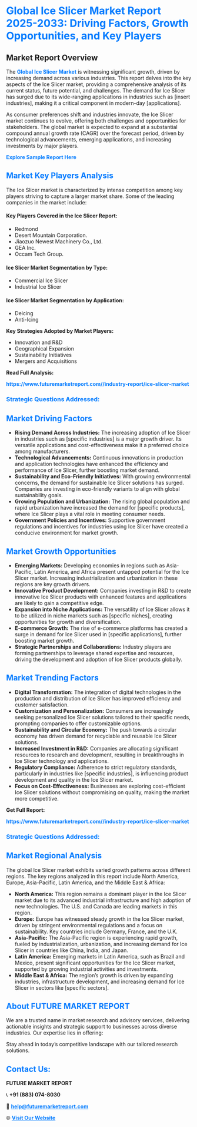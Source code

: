 <h1 style="color: #007BFF;">Global Ice Slicer Market Report 2025-2033: Driving Factors, Growth Opportunities, and Key Players</h1>

<section id="overview">
<h2>Market Report Overview</h2>
<p>The <a href="https://www.futuremarketreport.com//industry-report/ice-slicer-market" style="color: #007BFF; text-decoration: none;"><strong>Global Ice Slicer Market</strong></a> is witnessing significant growth, driven by increasing demand across various industries. This report delves into the key aspects of the Ice Slicer market, providing a comprehensive analysis of its current status, future potential, and challenges. The demand for Ice Slicer has surged due to its wide-ranging applications in industries such as [insert industries], making it a critical component in modern-day [applications].</p>
<p>As consumer preferences shift and industries innovate, the Ice Slicer market continues to evolve, offering both challenges and opportunities for stakeholders. The global market is expected to expand at a substantial compound annual growth rate (CAGR) over the forecast period, driven by technological advancements, emerging applications, and increasing investments by major players.</p>
</section>

<section id="overview">
<p><a href="https://www.futuremarketreport.com//request-sample/reportId=59259" style="color: #007BFF; text-decoration: none;"><strong>Explore Sample Report Here</strong></a></p>
</section>

<section id="key-players">
<h2 style="color: #007BFF;">Market Key Players Analysis</h2>
<p>The Ice Slicer market is characterized by intense competition among key players striving to capture a larger market share. Some of the leading companies in the market include:</p>
<h4>Key Players Covered in the Ice Slicer Report:</h4>
<ul><li>Redmond</li><li>Desert Mountain Corporation.</li><li>Jiaozuo Newest Machinery Co., Ltd.</li><li>GEA Inc.</li><li>Occam Tech Group.</li></ul>
<h4>Ice Slicer Market Segmentation by Type:</h4>
<ul><li>Commercial Ice Slicer</li><li>Industrial Ice Slicer</li></ul>

<h4>Ice Slicer Market Segmentation by Application:</h4>
<ul><li>Deicing</li><li>Anti-Icing</li></ul>
<p><strong>Key Strategies Adopted by Market Players:</strong></p>
<ul>
<li>Innovation and R&D</li>
<li>Geographical Expansion</li>
<li>Sustainability Initiatives</li>
<li>Mergers and Acquisitions</li>
</ul>
</section>

<section>
<p><strong>Read Full Analysis: </strong></p><a href="https://www.futuremarketreport.com//industry-report/ice-slicer-market" style="color: #007BFF; text-decoration: none;"><strong>https://www.futuremarketreport.com//industry-report/ice-slicer-market</strong></a>
<h3 style="color: #007BFF;">Strategic Questions Addressed:</h3>
</section>

<section id="driving-factors">
<h2 style="color: #007BFF;">Market Driving Factors</h2>
<ul>
<li><strong>Rising Demand Across Industries:</strong> The increasing adoption of Ice Slicer in industries such as [specific industries] is a major growth driver. Its versatile applications and cost-effectiveness make it a preferred choice among manufacturers.</li>
<li><strong>Technological Advancements:</strong> Continuous innovations in production and application technologies have enhanced the efficiency and performance of Ice Slicer, further boosting market demand.</li>
<li><strong>Sustainability and Eco-Friendly Initiatives:</strong> With growing environmental concerns, the demand for sustainable Ice Slicer solutions has surged. Companies are investing in eco-friendly variants to align with global sustainability goals.</li>
<li><strong>Growing Population and Urbanization:</strong> The rising global population and rapid urbanization have increased the demand for [specific products], where Ice Slicer plays a vital role in meeting consumer needs.</li>
<li><strong>Government Policies and Incentives:</strong> Supportive government regulations and incentives for industries using Ice Slicer have created a conducive environment for market growth.</li>
</ul>
</section>

<section id="growth-opportunities">
<h2 style="color: #007BFF;">Market Growth Opportunities</h2>
<ul>
<li><strong>Emerging Markets:</strong> Developing economies in regions such as Asia-Pacific, Latin America, and Africa present untapped potential for the Ice Slicer market. Increasing industrialization and urbanization in these regions are key growth drivers.</li>
<li><strong>Innovative Product Development:</strong> Companies investing in R&D to create innovative Ice Slicer products with enhanced features and applications are likely to gain a competitive edge.</li>
<li><strong>Expansion into Niche Applications:</strong> The versatility of Ice Slicer allows it to be utilized in niche markets such as [specific niches], creating opportunities for growth and diversification.</li>
<li><strong>E-commerce Growth:</strong> The rise of e-commerce platforms has created a surge in demand for Ice Slicer used in [specific applications], further boosting market growth.</li>
<li><strong>Strategic Partnerships and Collaborations:</strong> Industry players are forming partnerships to leverage shared expertise and resources, driving the development and adoption of Ice Slicer products globally.</li>
</ul>
</section>

<section id="trending-factors">
<h2 style="color: #007BFF;">Market Trending Factors</h2>
<ul>
<li><strong>Digital Transformation:</strong> The integration of digital technologies in the production and distribution of Ice Slicer has improved efficiency and customer satisfaction.</li>
<li><strong>Customization and Personalization:</strong> Consumers are increasingly seeking personalized Ice Slicer solutions tailored to their specific needs, prompting companies to offer customizable options.</li>
<li><strong>Sustainability and Circular Economy:</strong> The push towards a circular economy has driven demand for recyclable and reusable Ice Slicer solutions.</li>
<li><strong>Increased Investment in R&D:</strong> Companies are allocating significant resources to research and development, resulting in breakthroughs in Ice Slicer technology and applications.</li>
<li><strong>Regulatory Compliance:</strong> Adherence to strict regulatory standards, particularly in industries like [specific industries], is influencing product development and quality in the Ice Slicer market.</li>
<li><strong>Focus on Cost-Effectiveness:</strong> Businesses are exploring cost-efficient Ice Slicer solutions without compromising on quality, making the market more competitive.</li>
</ul>
</section>

<section>
<p><strong>Get Full Report: </strong></p><a href="https://www.futuremarketreport.com//industry-report/ice-slicer-market" style="color: #007BFF; text-decoration: none;"><strong>https://www.futuremarketreport.com//industry-report/ice-slicer-market</strong></a>
<h3 style="color: #007BFF;">Strategic Questions Addressed:</h3>
</section>


<section id="regional-analysis">
<h2 style="color: #007BFF;">Market Regional Analysis</h2>
<p>The global Ice Slicer market exhibits varied growth patterns across different regions. The key regions analyzed in this report include North America, Europe, Asia-Pacific, Latin America, and the Middle East & Africa:</p>
<ul>
<li><strong>North America:</strong> This region remains a dominant player in the Ice Slicer market due to its advanced industrial infrastructure and high adoption of new technologies. The U.S. and Canada are leading markets in this region.</li>
<li><strong>Europe:</strong> Europe has witnessed steady growth in the Ice Slicer market, driven by stringent environmental regulations and a focus on sustainability. Key countries include Germany, France, and the U.K.</li>
<li><strong>Asia-Pacific:</strong> The Asia-Pacific region is experiencing rapid growth, fueled by industrialization, urbanization, and increasing demand for Ice Slicer in countries like China, India, and Japan.</li>
<li><strong>Latin America:</strong> Emerging markets in Latin America, such as Brazil and Mexico, present significant opportunities for the Ice Slicer market, supported by growing industrial activities and investments.</li>
<li><strong>Middle East & Africa:</strong> The region’s growth is driven by expanding industries, infrastructure development, and increasing demand for Ice Slicer in sectors like [specific sectors].</li>
</ul>
</section>

<footer>
<h2 style="color: #007BFF;">About FUTURE MARKET REPORT</h2>
<p>We are a trusted name in market research and advisory services, delivering actionable insights and strategic support to businesses across diverse industries. Our expertise lies in offering:</p>

<p>Stay ahead in today’s competitive landscape with our tailored research solutions.</p>

<h2 style="color: #007BFF;">Contact Us:</h2>
<p><strong>FUTURE MARKET REPORT</strong></p>
<p>📞 <strong>+91 (883) 074-8030</strong></p>
<p>📧 <strong><a href="mailto:help@futuremarketreport.com" style="color: #007BFF;">help@futuremarketreport.com</a></strong></p>
<p>🌐 <strong><a href="https://www.futuremarketreport.com/" style="color: #007BFF;">Visit Our Website</a></strong></p>
</footer>